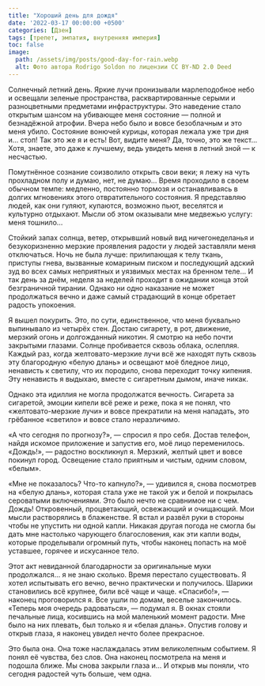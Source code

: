 ```yaml
---
title: "Хороший день для дождя"
date: '2022-03-17 00:00:00 +0500'
categories: [Дзен]
tags: [трепет, эмпатия, внутренняя империя]
toc: false
image:
  path: /assets/img/posts/good-day-for-rain.webp
  alt: Фото автора Rodrigo Soldon по лицензии CC BY-ND 2.0 Deed
---
```


Солнечный летний день. Яркие лучи пронизывали марлеподобное небо и освещали зеленые пространства, расквартированные серыми и разноцветными предметами инфраструктуры. Это наведение стало открытым шансом на убивающее меня состояние — полной и безнадёжной атрофии. Вчера небо было и вовсе безоблачным и это меня убило. Состояние вонючей курицы, которая лежала уже три дня и… стоп! Так это же я и есть! Вот, видите меня? Да, точно, это же текст… Хотя, знаете, это даже к лучшему, ведь увидеть меня в летний зной — к несчастью.

Помутнённое сознание соизволило открыть свои веки; я лежу на чуть прохладном полу и думаю, нет, не думаю… Время проходило в своем обычном темпе: медленно, постоянно тормозя и останавливаясь в долгих мгновениях этого отвратительного состояния. Я представляю людей, как они гуляют, купаются, возможно пьют, веселятся и культурно отдыхают. Мысли об этом оказывали мне медвежью услугу: меня тошнило…

Стойкий запах солнца, ветер, открывший новый вид ничегонеделанья и безукоризненно мерзкие проявления радости у людей заставляли меня отключаться. Ночь не была лучше: прилипающая к телу ткань, приступы гнева, вызванные комариным писком и последующий адский зуд во всех самых неприятных и уязвимых местах на бренном теле… И так день за днём, неделя за неделей проходит в ожидании конца этой безграничной тирании. Однако ни одно наказание не может продолжаться вечно и даже самый страдающий в конце обретает радость упокоения. 

Я вышел покурить. Это, по сути, единственное, что меня буквально выпинывало из четырёх стен. Достаю сигарету, в рот, движение, мерзкий огонь и долгожданный никотин. Я смотрю на небо почти закрытыми глазами. Солнце пробивается сквозь облака, ослепляя. Каждый раз, когда желтовато-мерзкие лучи всё же находят путь сквозь эту благородную «белую длань» и освещают моё бледное лицо, ненависть к светилу, что их породило, снова переходит точку кипения. Эту ненависть я выдыхаю, вместе с сигаретным дымом, иначе никак.

Однако эта идиллия не могла продолжатся вечность. Сигарета за сигаретой, эмоции кипели всё реже и реже, пока я не понял, что «желтовато-мерзкие лучи» и вовсе прекратили на меня нападать, это грёбанное «светило» и вовсе стало неразличимо.

«А что сегодня по прогнозу?», — спросил я про себя. Достав телефон, найдя искомое приложение и запустив его, моё лицо переменилось. «Дождь!», — радостно воскликнул я. Мерзкий, желтый цвет и вовсе покинул город. Освещение стало приятным и чистым, одним словом, «белым».

«Мне не показалось? Что-то капнуло?», — удивился я, снова посмотрев на «белую длань», которая стала уже не такой уж и белой и покрылась сероватыми включениями. Это было нечто не сравнимое ни с чем. Дождь! Откровенный, процветающий, освежающий и очищающий. Мои мысли растворялись в блаженстве. Я встал и развёл руки в стороны чтобы не упустить ни одной капли. Никакая другая погода не смогла бы дать мне настолько чарующего благословения, как эти капли воды, которые проделывали огромный путь, чтобы наконец попасть на моё уставшее, горячее и искусанное тело.

Этот акт невиданной благодарности за оригинальные муки продолжался… я не знаю сколько. Время перестало существовать. Я хотел испытывать его вечно, вечно практически и получилось. Шарики становились всё крупнее, били всё чаще и чаще. «Спасибо!», — наконец проговорился я. Все ушли по домам, веселье закончилось. «Теперь моя очередь радоваться», — подумал я. В окнах стояли печальные лица, косившись на мой маленький момент радости. Мне было на них плевать, был только я и «белая длань». Опустив голову и открыв глаза, я наконец увидел нечто более прекрасное.

Это была она. Она тоже наслаждалась этим великолепным событием. Я понял её чувства, без слов. Она наконец посмотрела на меня и подошла ближе. Мы снова закрыли глаза и… И открыв мы поняли, что сегодня радостей чуть больше, чем одна.

